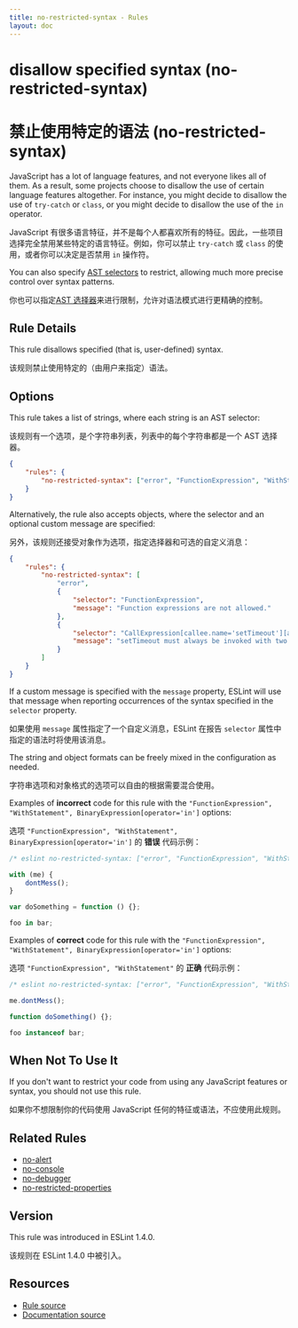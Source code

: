 ```yaml
---
title: no-restricted-syntax - Rules
layout: doc
---
```

<!-- Note: No pull requests accepted for this file. See README.md in the root directory for details. -->

# disallow specified syntax (no-restricted-syntax)

# 禁止使用特定的语法 (no-restricted-syntax)

JavaScript has a lot of language features, and not everyone likes all of them. As a result, some projects choose to disallow the use of certain language features altogether. For instance, you might decide to disallow the use of `try-catch` or `class`, or you might decide to disallow the use of the `in` operator.

JavaScript 有很多语言特征，并不是每个人都喜欢所有的特征。因此，一些项目选择完全禁用某些特定的语言特征。例如，你可以禁止 `try-catch` 或 `class` 的使用，或者你可以决定是否禁用 `in` 操作符。

You can also specify [AST selectors](../developer-guide/selectors) to restrict, allowing much more precise control over syntax patterns.

你也可以指定[AST 选择器](../developer-guide/selectors)来进行限制，允许对语法模式进行更精确的控制。

## Rule Details

This rule disallows specified (that is, user-defined) syntax.

该规则禁止使用特定的（由用户来指定）语法。

## Options

This rule takes a list of strings, where each string is an AST selector:

该规则有一个选项，是个字符串列表，列表中的每个字符串都是一个 AST 选择器。

```json
{
    "rules": {
        "no-restricted-syntax": ["error", "FunctionExpression", "WithStatement", "BinaryExpression[operator='in']"]
    }
}
```

Alternatively, the rule also accepts objects, where the selector and an optional custom message are specified:

另外，该规则还接受对象作为选项，指定选择器和可选的自定义消息：

```json
{
    "rules": {
        "no-restricted-syntax": [
            "error",
            {
                "selector": "FunctionExpression",
                "message": "Function expressions are not allowed."
            },
            {
                "selector": "CallExpression[callee.name='setTimeout'][arguments.length!=2]",
                "message": "setTimeout must always be invoked with two arguments."
            }
        ]
    }
}
```

If a custom message is specified with the `message` property, ESLint will use that message when reporting occurrences of the syntax specified in the `selector` property.

如果使用 `message` 属性指定了一个自定义消息，ESLint 在报告 `selector` 属性中指定的语法时将使用该消息。

The string and object formats can be freely mixed in the configuration as needed.

字符串选项和对象格式的选项可以自由的根据需要混合使用。

Examples of **incorrect** code for this rule with the `"FunctionExpression", "WithStatement", BinaryExpression[operator='in']` options:

选项 `"FunctionExpression", "WithStatement", BinaryExpression[operator='in']` 的 **错误** 代码示例：

```js
/* eslint no-restricted-syntax: ["error", "FunctionExpression", "WithStatement", "BinaryExpression[operator='in']"] */

with (me) {
    dontMess();
}

var doSomething = function () {};

foo in bar;
```

Examples of **correct** code for this rule with the `"FunctionExpression", "WithStatement", BinaryExpression[operator='in']` options:

选项 `"FunctionExpression", "WithStatement"` 的 **正确** 代码示例：

```js
/* eslint no-restricted-syntax: ["error", "FunctionExpression", "WithStatement", "BinaryExpression[operator='in']"] */

me.dontMess();

function doSomething() {};

foo instanceof bar;
```

## When Not To Use It

If you don't want to restrict your code from using any JavaScript features or syntax, you should not use this rule.

如果你不想限制你的代码使用 JavaScript 任何的特征或语法，不应使用此规则。

## Related Rules

* [no-alert](no-alert)
* [no-console](no-console)
* [no-debugger](no-debugger)
* [no-restricted-properties](no-restricted-properties)

## Version

This rule was introduced in ESLint 1.4.0.

该规则在 ESLint 1.4.0 中被引入。

## Resources

* [Rule source](https://github.com/eslint/eslint/tree/master/lib/rules/no-restricted-syntax.js)
* [Documentation source](https://github.com/eslint/eslint/tree/master/docs/rules/no-restricted-syntax.md)

